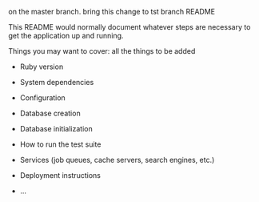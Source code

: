 on the master branch. bring this change to tst branch
 README

This README would normally document whatever steps are necessary to get the
application up and running.

Things you may want to cover:
all the things to be added
* Ruby version

* System dependencies

* Configuration

* Database creation

* Database initialization

* How to run the test suite

* Services (job queues, cache servers, search engines, etc.)

* Deployment instructions

* ...
